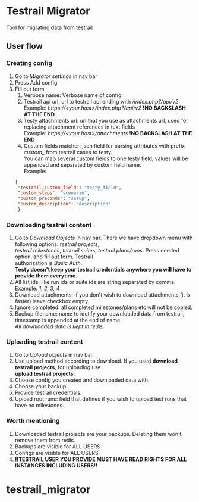 # Testrail Migrator
Tool for migrating data from testrail

## User flow
### Creating config 
1. Go to *Migrator settings* in nav bar
2. Press Add config
3. Fill out form
   1. Verbose name: Verbose name of config
   2. Testrail api url: url to testrail api ending with */index.php?/api/v2*.  
   Example: *https://<your.host>/index.php?/api/v2* **!NO BACKSLASH AT THE END**
   3. Testy attachments url: url that you use as attachments url, used for replacing attachment references in 
   text fields   
   Example: *https://<your.host>/attachments*
   **!NO BACKSLASH AT THE END**
   4. Custom fields matcher: json field for parsing attributes with prefix *custom_* from testrail cases to testy.  
   You can map several custom fields to one testy field, values will be appended and separated by custom field name.  
   Example: 
   ```json
   {
    "testrail_custom_field": "testy_field",
    "custom_steps": "scenario",
    "custom_preconds": "setup",
    "custom_description": "description"
    }
   ```
### Downloading testrail content
1. Go to *Download Objects* in nav bar. There we have dropdown menu with following options: *testrail projects*,   
*testrail milestones*, *testrail suites*, *testrail plans/runs*. Press needed option, and fill out form. Testrail  
authorization is *Basic Auth*.  
**Testy doesn't keep your testrail credentials anywhere you will have to provide them everytime**.
2. All list ids, like run ids or suite ids are string separated by comma.  
Example: *1, 2, 3, 4*
3. Download attachments: if you don't wish to download attachments (it is faster) leave checkbox empty.
4. Ignore completed: all completed milestones/plans etc will not be copied.
5. Backup filename: name to idetify your downloaded data from testrail, timestamp is appended at the end of name.  
*All downloaded data is kept in redis*.
### Uploading testrail content
1. Go to *Upload objects* in nav bar.
2. Use upload method according to download. If you used **download testrail projects**, for uploading use  
**upload testrail projects**.
3. Choose config you created and downloaded data with.
4. Choose your backup.
5. Provide testrail credentials.
6. Upload root runs: field that defines if you wish to upload test runs that have no milestones.

### Worth mentioning
1. Downloaded testrail projects are your backups. Deleting them won't remove them from redis.
2. Backups are visible for ALL USERS
3. Configs are visible for ALL USERS
4. **!!TESTRAIL USER YOU PROVIDE MUST HAVE READ RIGHTS FOR ALL INSTANCES INCLUDING USERS!!** 

# testrail_migrator

